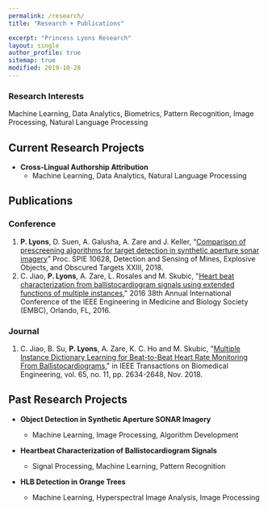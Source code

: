 ```yaml
---
permalink: /research/
title: "Research + Publications"

excerpt: "Princess Lyons Research"
layout: single
author_profile: true
sitemap: true
modified: 2019-10-28
---
```

### Research Interests
Machine Learning, Data Analytics, Biometrics, Pattern Recognition, Image Processing, Natural Language Processing

<!-- ## Summary
I conduct research in the Machine Learning and Sensing Lab...-->

## Current Research Projects
* **Cross-Lingual Authorship Attribution**
  * Machine Learning, Data Analytics, Natural Language Processing

## Publications
### Conference
1. **P. Lyons**, D. Suen, A. Galusha, A. Zare and J. Keller, “[Comparison of prescreening algorithms for target detection in synthetic aperture sonar imagery](https://www.spiedigitallibrary.org/conference-proceedings-of-spie/10628/1062811/Comparison-of-prescreening-algorithms-for-target-detection-in-synthetic-aperture/10.1117/12.2305175.short)” Proc. SPIE 10628, Detection and Sensing of Mines, Explosive Objects, and Obscured Targets XXIII, 2018.
2. C. Jiao, **P. Lyons**, A. Zare, L. Rosales and M. Skubic, "[Heart beat characterization from ballistocardiogram signals using extended functions of multiple instances](https://ieeexplore.ieee.org/document/7590812)," 2016 38th Annual International Conference of the IEEE Engineering in Medicine and Biology Society (EMBC), Orlando, FL, 2016.

### Journal
1. C. Jiao, B. Su, **P. Lyons**, A. Zare, K. C. Ho and M. Skubic, "[Multiple Instance Dictionary Learning for Beat-to-Beat Heart Rate Monitoring From Ballistocardiograms](https://ieeexplore.ieee.org/document/8307229)," in IEEE Transactions on Biomedical Engineering, vol. 65, no. 11, pp. 2634-2648, Nov. 2018.

## Past Research Projects
* **Object Detection in Synthetic Aperture SONAR Imagery**
  * Machine Learning, Image Processing, Algorithm Development

* **Heartbeat Characterization of Ballistocardiogram Signals**
  * Signal Processing, Machine Learning, Pattern Recognition

* **HLB Detection in Orange Trees**
  * Machine Learning, Hyperspectral Image Analysis, Image Processing
